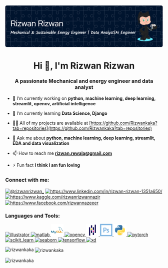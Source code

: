 ![logo](https://github.com/Rizwankaka/Rizwankaka/blob/main/github-header-image.png)
<h1 align="center">Hi 👋, I'm Rizwan Rizwan</h1>
<h3 align="center">A passionate Mechanical and energy engineer and data analyst</h3>

- 🔭 I’m currently working on **python, machine learning, deep learning, streamlit, opencv, artificial intelligence**

- 🌱 I’m currently learning **Data Science, Django**

- 👨‍💻 All of my projects are available at [https://github.com/Rizwankaka?tab=repositories](https://github.com/Rizwankaka?tab=repositories)

- 💬 Ask me about **python, machine learning, deep learning, streamlit, EDA and data visualization**

- 📫 How to reach me **rizwan.rewala@gmail.com**

- ⚡ Fun fact **I think I am fun loving**

<h3 align="left">Connect with me:</h3>
<p align="left">
<a href="https://twitter.com/@rizwanrizwan_" target="blank"><img align="center" src="https://raw.githubusercontent.com/rahuldkjain/github-profile-readme-generator/master/src/images/icons/Social/twitter.svg" alt="@rizwanrizwan_" height="30" width="40" /></a>
<a href="https://linkedin.com/in/https://www.linkedin.com/in/rizwan-rizwan-1351a650/" target="blank"><img align="center" src="https://raw.githubusercontent.com/rahuldkjain/github-profile-readme-generator/master/src/images/icons/Social/linked-in-alt.svg" alt="https://www.linkedin.com/in/rizwan-rizwan-1351a650/" height="30" width="40" /></a>
<a href="https://kaggle.com/https://www.kaggle.com/rizwanrizwannazir" target="blank"><img align="center" src="https://raw.githubusercontent.com/rahuldkjain/github-profile-readme-generator/master/src/images/icons/Social/kaggle.svg" alt="https://www.kaggle.com/rizwanrizwannazir" height="30" width="40" /></a>
<a href="https://fb.com/https://www.facebook.com/rizwannazeeer" target="blank"><img align="center" src="https://raw.githubusercontent.com/rahuldkjain/github-profile-readme-generator/master/src/images/icons/Social/facebook.svg" alt="https://www.facebook.com/rizwannazeeer" height="30" width="40" /></a>
</p>

<h3 align="left">Languages and Tools:</h3>
<p align="left"> <a href="https://www.adobe.com/in/products/illustrator.html" target="_blank" rel="noreferrer"> <img src="https://www.vectorlogo.zone/logos/adobe_illustrator/adobe_illustrator-icon.svg" alt="illustrator" width="40" height="40"/> </a> <a href="https://www.mathworks.com/" target="_blank" rel="noreferrer"> <img src="https://upload.wikimedia.org/wikipedia/commons/2/21/Matlab_Logo.png" alt="matlab" width="40" height="40"/> </a> <a href="https://www.mysql.com/" target="_blank" rel="noreferrer"> <img src="https://raw.githubusercontent.com/devicons/devicon/master/icons/mysql/mysql-original-wordmark.svg" alt="mysql" width="40" height="40"/> </a> <a href="https://opencv.org/" target="_blank" rel="noreferrer"> <img src="https://www.vectorlogo.zone/logos/opencv/opencv-icon.svg" alt="opencv" width="40" height="40"/> </a> <a href="https://pandas.pydata.org/" target="_blank" rel="noreferrer"> <img src="https://raw.githubusercontent.com/devicons/devicon/2ae2a900d2f041da66e950e4d48052658d850630/icons/pandas/pandas-original.svg" alt="pandas" width="40" height="40"/> </a> <a href="https://www.photoshop.com/en" target="_blank" rel="noreferrer"> <img src="https://raw.githubusercontent.com/devicons/devicon/master/icons/photoshop/photoshop-line.svg" alt="photoshop" width="40" height="40"/> </a> <a href="https://www.python.org" target="_blank" rel="noreferrer"> <img src="https://raw.githubusercontent.com/devicons/devicon/master/icons/python/python-original.svg" alt="python" width="40" height="40"/> </a> <a href="https://pytorch.org/" target="_blank" rel="noreferrer"> <img src="https://www.vectorlogo.zone/logos/pytorch/pytorch-icon.svg" alt="pytorch" width="40" height="40"/> </a> <a href="https://scikit-learn.org/" target="_blank" rel="noreferrer"> <img src="https://upload.wikimedia.org/wikipedia/commons/0/05/Scikit_learn_logo_small.svg" alt="scikit_learn" width="40" height="40"/> </a> <a href="https://seaborn.pydata.org/" target="_blank" rel="noreferrer"> <img src="https://seaborn.pydata.org/_images/logo-mark-lightbg.svg" alt="seaborn" width="40" height="40"/> </a> <a href="https://www.tensorflow.org" target="_blank" rel="noreferrer"> <img src="https://www.vectorlogo.zone/logos/tensorflow/tensorflow-icon.svg" alt="tensorflow" width="40" height="40"/> </a> <a href="https://www.adobe.com/products/xd.html" target="_blank" rel="noreferrer"> <img src="https://cdn.worldvectorlogo.com/logos/adobe-xd.svg" alt="xd" width="40" height="40"/> </a> </p>

<p><img align="left" src="https://github-readme-stats.vercel.app/api/top-langs?username=rizwankaka&show_icons=true&locale=en&layout=compact" alt="rizwankaka" /></p>

<p>&nbsp;<img align="center" src="https://github-readme-stats.vercel.app/api?username=rizwankaka&show_icons=true&locale=en" alt="rizwankaka" /></p>

<p><img align="center" src="https://github-readme-streak-stats.herokuapp.com/?user=rizwankaka&" alt="rizwankaka" /></p>
